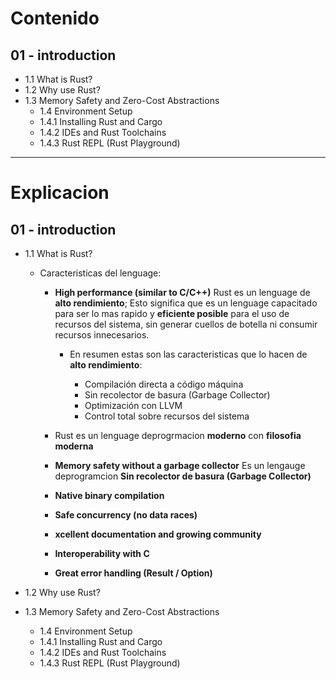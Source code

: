 
# Contenido

## 01 - introduction

- 1.1 What is Rust?
- 1.2 Why use Rust?
- 1.3 Memory Safety and Zero-Cost Abstractions
    - 1.4 Environment Setup
    - 1.4.1 Installing Rust and Cargo
    - 1.4.2 IDEs and Rust Toolchains
    - 1.4.3 Rust REPL (Rust Playground)

---

# Explicacion

## 01 - introduction

- 1.1 What is Rust?

    - Caracteristicas del lenguage:

        - **High performance (similar to C/C++)** Rust es un lenguage de **alto rendimiento**; Esto significa que es un lenguage capacitado para ser lo mas rapido y **eficiente posible** para el uso de recursos del sistema, sin generar cuellos de botella ni consumir recursos innecesarios.

            - En resumen estas son las caracteristicas que lo hacen de **alto rendimiento**:

                - Compilación directa a código máquina
                - Sin recolector de basura (Garbage Collector)
                - Optimización con LLVM
                - Control total sobre recursos del sistema
        
        - Rust es un lenguage deprogrmacion **moderno** con **filosofia moderna**

        - **Memory safety without a garbage collector** Es un lengauge deprogramcion **Sin recolector de basura (Garbage Collector)**

        - **Native binary compilation** 

        - **Safe concurrency (no data races)**

        - **xcellent documentation and growing community**

        - **Interoperability with C**

        - **Great error handling (Result / Option)**

- 1.2 Why use Rust?
- 1.3 Memory Safety and Zero-Cost Abstractions
    - 1.4 Environment Setup
    - 1.4.1 Installing Rust and Cargo
    - 1.4.2 IDEs and Rust Toolchains
    - 1.4.3 Rust REPL (Rust Playground)


